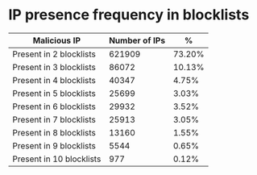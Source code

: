 # IP presence frequency in blocklists
| Malicious IP | Number of IPs | % |
|----|----|----|
| Present in 2 blocklists | 621909 | 73.20% |
| Present in 3 blocklists | 86072 | 10.13% |
| Present in 4 blocklists | 40347 | 4.75% |
| Present in 5 blocklists | 25699 | 3.03% |
| Present in 6 blocklists | 29932 | 3.52% |
| Present in 7 blocklists | 25913 | 3.05% |
| Present in 8 blocklists | 13160 | 1.55% |
| Present in 9 blocklists | 5544 | 0.65% |
| Present in 10 blocklists | 977 | 0.12% |
